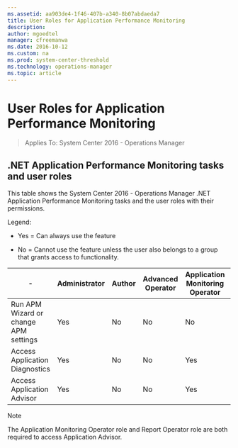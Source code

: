 ```yaml
---
ms.assetid: aa903de4-1f46-407b-a340-8b07abdaeda7
title: User Roles for Application Performance Monitoring
description:
author: mgoedtel
manager: cfreemanwa
ms.date: 2016-10-12
ms.custom: na
ms.prod: system-center-threshold
ms.technology: operations-manager
ms.topic: article
---
```


# User Roles for Application Performance Monitoring

>Applies To: System Center 2016 - Operations Manager
  
## .NET Application Performance Monitoring tasks and user roles  

This table shows the System Center 2016 - Operations Manager .NET Application Performance Monitoring tasks and the user roles with their permissions.  
  
Legend:  
  
-   Yes = Can always use the feature  
  
-   No = Cannot use the feature unless the user also belongs to a group that grants access to functionality.  


| -                                     | Administrator | Author | Advanced Operator | Application Monitoring Operator | Operator | Read-Only Operator | Report Operator | Report Security Administrator |
|---------------------------------------|---------------|--------|-------------------|---------------------------------|----------|--------------------|-----------------|-------------------------------|
| Run APM Wizard or change APM settings | Yes           | No     | No                | No                              | No       | No                 | No              | No                            |
| Access Application Diagnostics        | Yes           | No     | No                | Yes                             | No       | No                 | No              | No                            |
| Access Application Advisor            | Yes           | No     | No                | Yes                             | No       | No                 | Yes             | Yes                           |  


> [!NOTE]  
> The Application Monitoring Operator role and Report Operator role are both required to access Application Advisor.  
  
